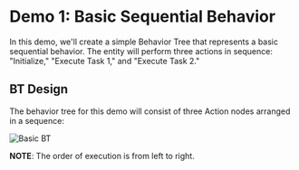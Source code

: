 # Demo 1: Basic Sequential Behavior
In this demo, we'll create a simple Behavior Tree that represents a basic sequential behavior. The entity will perform three actions in sequence: "Initialize," "Execute Task 1," and "Execute Task 2."

## BT Design
The behavior tree for this demo will consist of three Action nodes arranged in a sequence:

![Basic BT](bt.jpg "BT Design")

**NOTE**: The order of execution is from left to right.
